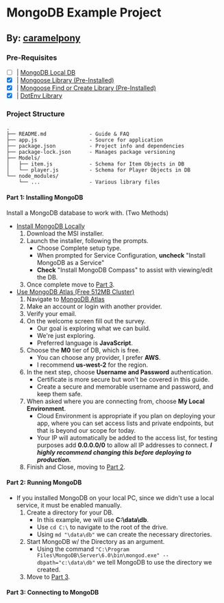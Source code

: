 # MongoDB Example Project
## By: [caramelpony](https://github.com/caramelpony/)

### Pre-Requisites
- [ ] | [MongoDB Local DB](https://www.mongodb.com/)
- [x] | [Mongoose Library (Pre-Installed)](https://www.npmjs.com/package/mongoose)
- [x] | [Mongoose Find or Create Library (Pre-Installed)](https://www.npmjs.com/package/mongoose-findorcreate)
- [x] | [DotEnv Library](https://www.npmjs.com/package/dotenv)

### Project Structure
```
.
├── README.md              - Guide & FAQ
├── app.js                 - Source for application
├── package.json           - Project info and dependencies
├── package-lock.json      - Manages package versioning
├── Models/
│   ├── item.js            - Schema for Item Objects in DB
│   └── player.js          - Schema for Player Objects in DB
└── node_modules/
    └── ...                - Various library files
```

#### Part 1: Installing MongoDB
Install a MongoDB database to work with. (Two Methods)
+ [Install MongoDB Locally](https://www.mongodb.com/try/download/community)
    1. Download the MSI installer.
    2. Launch the installer, following the prompts.
        - Choose Complete setup type.
        - When prompted for Service Configuration, **uncheck** "Install MongoDB as a Service"
        - **Check**  "Install MongoDB Compass" to assist with viewing/edit the DB.
    3. Once complete move to [Part 3](#Part-3:-Connecting-to-MongoDB).
+ [Use MongoDB Atlas (Free 512MB Cluster)](https://www.mongodb.com/try?tck=community_atlas_ct)
    1. Navigate to [MongoDB Atlas](https://www.mongodb.com/try?tck=community_atlas_ct)
    2. Make an account or login with another provider.
    3. Verify your email.
    4. On the welcome screen fill out the survey.
        - Our goal is exploring what we can build.
        - We're just exploring.
        - Preferred language is **JavaScript**.
    5. Choose the **M0** tier of DB, which is free.
        - You can choose any provider, I prefer **AWS**.
        - I recommend **us-west-2** for the region.
    6. In the next step, choose **Username and Password** authentication.
        - Certificate is more secure but won't be covered in this guide.
        - Create a secure and memorable username and password, and keep them safe.
    7. When asked where you are connecting from, choose **My Local Environment**.
        - Cloud Environment is appropriate if you plan on deploying your app, where you can set access lists and private endpoints, but that is beyond our scope for today.
        - Your IP will automatically be added to the access list, for testing purposes add **0.0.0.0/0** to allow all IP addresses to connect. ***I highly recommend changing this before deploying to production.***
    8. Finish and Close, moving to [Part 2](#Part-2:-Running-MongoDB).

#### Part 2: Running MongoDB
+ If you installed MongoDB on your local PC, since we didn't use a local service, it must be enabled manually.
    1. Create a directory for your DB.
        - In this example, we will use **C:\data\db**.
        - Use `cd C:\` to navigate to the root of the drive.
        - Using `md "\data\db"` we can create the necessary directories.
    2. Start MongoDB w/ the Directory as an argument.
        - Using the command `"C:\Program Files\MongoDB\Server\6.0\bin\mongod.exe" --dbpath="c:\data\db"` we tell MongoDB to use the directory we created.
    3. Move to [Part 3](#Part-3:-Connecting-to-MongoDB).

#### Part 3: Connecting to MongoDB
